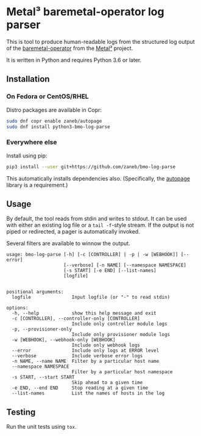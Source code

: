# Metal³ baremetal-operator log parser

This is tool to produce human-readable logs from the structured log output of
the [baremetal-operator](https://github.com/metal3-io/baremetal-operator) from
the [Metal³](https://metal3.io/) project.

It is written in Python and requires Python 3.6 or later.

## Installation

### On Fedora or CentOS/RHEL

Distro packages are available in Copr:

```bash
sudo dnf copr enable zaneb/autopage
sudo dnf install python3-bmo-log-parse
```

### Everywhere else

Install using pip:

```bash
pip3 install --user git+https://github.com/zaneb/bmo-log-parse
```

This automatically installs dependencies also. (Specifically, the
[autopage](https://pypi.org/project/autopage/) library is a requirement.)

## Usage

By default, the tool reads from stdin and writes to stdout. It can be used with
either an existing log file or a `tail -f`-style stream. If the output is not
piped or redirected, a pager is automatically invoked.

Several filters are available to winnow the output.


    usage: bmo-log-parse [-h] [-c [CONTROLLER] | -p | -w [WEBHOOK]] [--error]
                         [--verbose] [-n NAME] [--namespace NAMESPACE]
                         [-s START] [-e END] [--list-names]
                         [logfile]


    positional arguments:
      logfile               Input logfile (or "-" to read stdin)

    options:
      -h, --help            show this help message and exit
      -c [CONTROLLER], --controller-only [CONTROLLER]
                            Include only controller module logs
      -p, --provisioner-only
                            Include only provisioner module logs
      -w [WEBHOOK], --webhook-only [WEBHOOK]
                            Include only webhook logs
      --error               Include only logs at ERROR level
      --verbose             Include verbose error logs
      -n NAME, --name NAME  Filter by a particular host name
      --namespace NAMESPACE
                            Filter by a particular host namespace
      -s START, --start START
                            Skip ahead to a given time
      -e END, --end END     Stop reading at a given time
      --list-names          List the names of hosts in the log

## Testing

Run the unit tests using `tox`.
